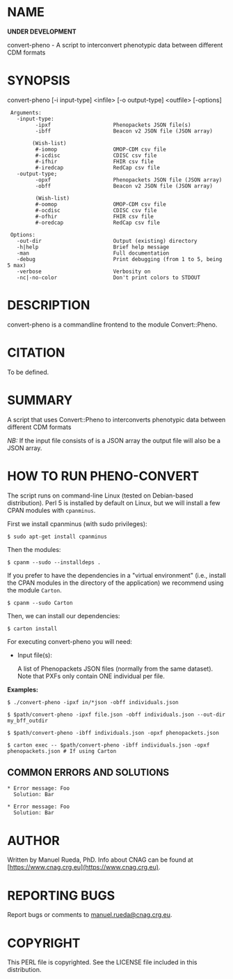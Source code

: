 # NAME

**UNDER DEVELOPMENT**

convert-pheno - A script to interconvert phenotypic data between different CDM formats

# SYNOPSIS

convert-pheno \[-i input-type\] &lt;infile> \[-o output-type\] &lt;outfile> \[-options\]

     Arguments:                       
       -input-type:  
             -ipxf                    Phenopackets JSON file(s)
             -ibff                    Beacon v2 JSON file (JSON array)

            (Wish-list)
             #-iomop                  OMOP-CDM csv file
             #-icdisc                 CDISC csv file
             #-ifhir                  FHIR csv file
             #-iredcap                RedCap csv file
       -output-type;
             -opxf                    Phenopackets JSON file (JSON array)
             -obff                    Beacon v2 JSON file (JSON array)

             (Wish-list)
             #-oomop                  OMOP-CDM csv file
             #-ocdisc                 CDISC csv file
             #-ofhir                  FHIR csv file
             #-oredcap                RedCap csv file

     Options:
       -out-dir                       Output (existing) directory
       -h|help                        Brief help message
       -man                           Full documentation
       -debug                         Print debugging (from 1 to 5, being 5 max)
       -verbose                       Verbosity on
       -nc|-no-color                  Don't print colors to STDOUT
     

# DESCRIPTION

convert-pheno  is a commandline frontend to the module Convert::Pheno.

# CITATION

To be defined.

# SUMMARY

A script that uses Convert::Pheno to interconverts phenotypic data between different CDM formats

_NB:_ If the input file consists of is a JSON array the output file will also be a JSON array.

# HOW TO RUN PHENO-CONVERT

The script runs on command-line Linux (tested on Debian-based distribution). Perl 5 is installed by default on Linux, 
but we will install a few CPAN modules with `cpanminus`.

First we install cpanminus (with sudo privileges):

    $ sudo apt-get install cpanminus

Then the modules:

    $ cpanm --sudo --installdeps .

If you prefer to have the dependencies in a "virtual environment" (i.e., install the CPAN modules in the directory of the application) we recommend using the module `Carton`.

    $ cpanm --sudo Carton

Then, we can install our dependencies:

    $ carton install

For executing convert-pheno you will need:

- Input file(s):

    A list of Phenopackets JSON files (normally from the same dataset). Note that PXFs only contain ONE individual per file.

**Examples:**

    $ ./convert-pheno -ipxf in/*json -obff individuals.json

    $ $path/convert-pheno -ipxf file.json -obff individuals.json --out-dir my_bff_outdir

    $ $path/convert-pheno -ibff individuals.json -opxf phenopackets.json

    $ carton exec -- $path/convert-pheno -ibff individuals.json -opxf phenopackets.json # If using Carton

## COMMON ERRORS AND SOLUTIONS

    * Error message: Foo
      Solution: Bar

    * Error message: Foo
      Solution: Bar

# AUTHOR 

Written by Manuel Rueda, PhD. Info about CNAG can be found at [https://www.cnag.crg.eu](https://www.cnag.crg.eu).

# REPORTING BUGS

Report bugs or comments to <manuel.rueda@cnag.crg.eu>.

# COPYRIGHT

This PERL file is copyrighted. See the LICENSE file included in this distribution.
